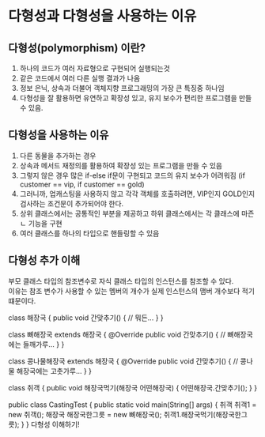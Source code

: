다형성과 다형성을 사용하는 이유
======================
다형성(polymorphism) 이란?
---------------------
1. 하나의 코드가 여러 자료형으로 구현되어 실행되는것
2. 같은 코드에서 여러 다른 실행 결과가 나옴
3. 정보 은닉, 상속과 더불어 객체지향 프로그래밍의 가장 큰 특징중 하나임
4. 다형성을 잘 활용하면 유연하고 확장성 있고, 유지 보수가 편리한 프로그램을 만들 수 있음.

다형성을 사용하는 이유
------------------
1. 다른 동물을 추가하는 경우
2. 상속과 메서드 재정의를 활용하여 확장성 있는 프로그램을 만들 수 있음
3. 그렇지 않은 경우 많은 if-else if문이 구현되고 코드의 유지 보수가 어려워짐
   (if customer == vip, if customer == gold)
4. 그러니까, 업캐스팅을 사용하지 않고 각각 객체를 호출하려면, VIP인지 GOLD인지 검사하는 조건문이 추가되어야 한다.
5. 상위 클래스에서는 공통적인 부분을 제공하고 하위 클래스에서는 각 클래스에 마즌ㄴ 기능을 구현
6. 여러 클래스를 하나의 타입으로 핸들링할 수 있음

다형성 추가 이해
-----------------
부모 클래스 타입의 참조변수로 자식 클래스 타입의 인스턴스를 참조할 수 있다.  
이유는 참조 변수가 사용할 수 있는 멤버의 개수가 실제 인스턴스의 맴버 개수보다 적기 떄문이다.  

class 해장국 {
public void 간맞추기() {
// 뭐든...
}
}

class 뼈해장국 extends 해장국 {
@Override public void 간맞추기() {
// 뼈해장국에는 들깨가루...
}
}

class 콩나물해장국 extends 해장국 {
@Override public void 간맞추기() {
// 콩나물 해장국에는 고춧가루...
}
}

class 취객 {
public void 해장국먹기(해장국 어떤해장국) {
어떤해장국.간맞추기();
}
}

public class CastingTest {
public static void main(String[] args) {
취객 취객1 = new 취객();
해장국 해장국한그릇 = new 뼈해장국();
취객1.해장국먹기(해장국한그릇);
}
} 다형성 이해하기!